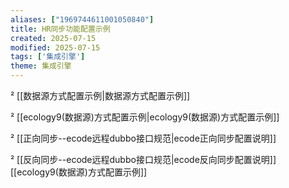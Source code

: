 ```yaml
---
aliases: ["1969744611001050840"]
title: HR同步功能配置示例
created: 2025-07-15
modified: 2025-07-15
tags: ['集成引擎']
theme: 集成引擎
---
```


² [[数据源方式配置示例|数据源方式配置示例]]

² [[ecology9(数据源)方式配置示例|ecology9(数据源)方式配置示例]]

² [[正向同步--ecode远程dubbo接口规范|ecode正向同步配置说明]]

² [[反向同步--ecode远程dubbo接口规范|ecode反向同步配置说明]][[ecology9(数据源)方式配置示例]]